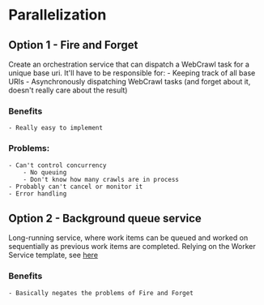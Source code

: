 # Parallelization

## Option 1 - Fire and Forget
Create an orchestration service that can dispatch a WebCrawl task for a unique base uri. It'll have to be responsible for:
    - Keeping track of all base URIs
    - Asynchronously dispatching WebCrawl tasks (and forget about it, doesn't really care about the result)

### Benefits
    - Really easy to implement

### Problems:
    - Can't control concurrency
        - No queuing
        - Don't know how many crawls are in process
    - Probably can't cancel or monitor it
    - Error handling

## Option 2 - Background queue service
Long-running service, where work items can be queued and worked on sequentially as previous work items are completed. Relying on the Worker Service template, see [here](https://learn.microsoft.com/en-us/dotnet/core/extensions/queue-service)

### Benefits
    - Basically negates the problems of Fire and Forget
    
